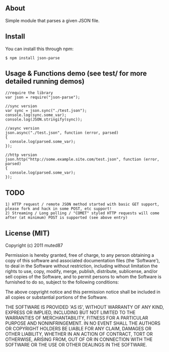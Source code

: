 ## About

Simple module that parses a given JSON file.


## Install

You can install this through npm:

    $ npm install json-parse


## Usage & Functions demo (see test/ for more detailed running demos)

    //require the library
    var json = require("json-parse");

    //sync version
    var sync = json.sync("./test.json");
    console.log(sync.some_var);
    console.log(JSON.stringify(sync));

    //async version
    json.async("./test.json", function (error, parsed)
    {
      console.log(parsed.some_var);
    });

    //http version
    json.http("http://some.example.site.com/test.json", function (error, parsed)
    {
      console.log(parsed.some_var);
    });


## TODO

    1) HTTP request / remote JSON method started with basic GET support, please fork and hack in some POST, etc support!
    2) Streaming / Long polling / "COMET" styled HTTP requests will come after (at minimum) POST is supported (see above entry)


## License (MIT)

Copyright (c) 2011 muted87

Permission is hereby granted, free of charge, to any person obtaining a copy of this software and associated documentation files (the 'Software'), to deal in the Software without restriction, including without limitation the rights to use, copy, modify, merge, publish, distribute, sublicense, and/or sell copies of the Software, and to permit persons to whom the Software is furnished to do so, subject to the following conditions:

The above copyright notice and this permission notice shall be included in all copies or substantial portions of the Software.

THE SOFTWARE IS PROVIDED 'AS IS', WITHOUT WARRANTY OF ANY KIND, EXPRESS OR IMPLIED, INCLUDING BUT NOT LIMITED TO THE WARRANTIES OF MERCHANTABILITY, FITNESS FOR A PARTICULAR PURPOSE AND NONINFRINGEMENT. IN NO EVENT SHALL THE AUTHORS OR COPYRIGHT HOLDERS BE LIABLE FOR ANY CLAIM, DAMAGES OR OTHER LIABILITY, WHETHER IN AN ACTION OF CONTRACT, TORT OR OTHERWISE, ARISING FROM, OUT OF OR IN CONNECTION WITH THE SOFTWARE OR THE USE OR OTHER DEALINGS IN THE SOFTWARE.
